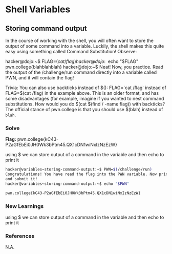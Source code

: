 # Shell Variables

## Storing command output

In the course of working with the shell, you will often want to store the output of some command into a variable. Luckily, the shell makes this quite easy using something called Command Substitution! Observe:

hacker@dojo:~$ FLAG=$(cat /flag)
hacker@dojo:~$ echo "$FLAG"
pwn.college{blahblahblah}
hacker@dojo:~$
Neat! Now, you practice. Read the output of the /challenge/run command directly into a variable called PWN, and it will contain the flag!

Trivia: You can also use backticks instead of $(): FLAG=`cat /flag` instead of FLAG=$(cat /flag) in the example above. This is an older format, and has some disadvantages (for example, imagine if you wanted to nest command substitutions. How would you do $(cat $(find / -name flag)) with backticks? The official stance of pwn.college is that you should use $(blah) instead of `blah`.

### Solve
**Flag:** pwn.college{kC43-P2aGfEbEi0JH0Wk3bPtm45.QX1cDN1wiNxIzNzEzW}

using $ we can store output of a command in the variable and then echo to print it

```bash
hacker@variables~storing-command-output:~$ PWN=$(/challenge/run)
Congratulations! You have read the flag into the PWN variable. Now print it out
and submit it!
hacker@variables~storing-command-output:~$ echo "$PWN"

pwn.college{kC43-P2aGfEbEi0JH0Wk3bPtm45.QX1cDN1wiNxIzNzEzW}
```

### New Learnings
using $ we can store output of a command in the variable and then echo to print it

### References 
N.A.
